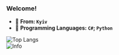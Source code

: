 

### Welcome!

  
- :blue_heart: **From: `Kyiv`** 
- :snake: **Programming Languages: `C#`; `Python`**

![Top Langs](https://github-readme-stats.vercel.app/api/top-langs/?username=EzCq&theme=tokyonight)\
![Info](https://github-readme-stats.vercel.app/api?username=EzCq)
